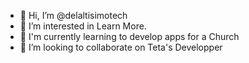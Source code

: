 - 👋 Hi, I’m @delaltisimotech
- 👀 I’m interested in Learn More.
- 🌱 I'm currently learning to develop apps for a Church
- 💞️ I’m looking to collaborate on Teta's Developper

<!---
delaltisimotech/delaltisimotech is a ✨ special ✨ repository because its `README.md` (this file) appears on your GitHub profile.
You can click the Preview link to take a look at your changes.
--->
